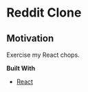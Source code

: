 # Reddit Clone

## Motivation
Exercise my React chops.

**Built With**
- [React](https://reactjs.org/)
